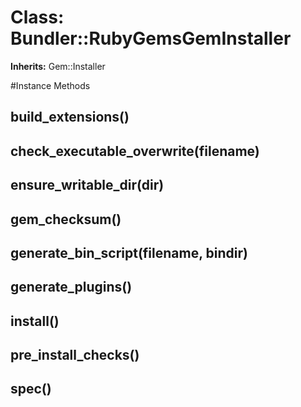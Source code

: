 # Class: Bundler::RubyGemsGemInstaller
**Inherits:** Gem::Installer
    




#Instance Methods
## build_extensions() [](#method-i-build_extensions)

## check_executable_overwrite(filename) [](#method-i-check_executable_overwrite)

## ensure_writable_dir(dir) [](#method-i-ensure_writable_dir)

## gem_checksum() [](#method-i-gem_checksum)

## generate_bin_script(filename, bindir) [](#method-i-generate_bin_script)

## generate_plugins() [](#method-i-generate_plugins)

## install() [](#method-i-install)

## pre_install_checks() [](#method-i-pre_install_checks)

## spec() [](#method-i-spec)

